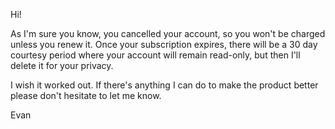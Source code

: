 Hi!

As I'm sure you know, you cancelled your account, so you won't be charged unless you renew it. Once your subscription expires, there will be a 30 day courtesy period where your account will remain read-only, but then I'll delete it for your privacy.

I wish it worked out. If there's anything I can do to make the product better please don't hesitate to let me know.

Evan
